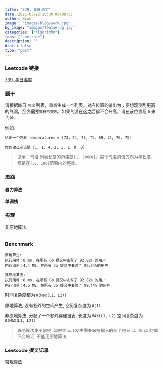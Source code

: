 ```yaml
---
title: "739. 每日温度"
date: 2021-03-22T16:30:00+08:00
author: Xiak
image : "images/blog/work.jpg"
bg_image: "images/featue-bg.jpg"
categories: ["Algorithm"]
tags: ["Leetcode"]
description: ""
draft: false
type: "post"
---
```


### Leetcode 链接

[739. 每日温度](https://leetcode-cn.com/problems/daily-temperatures/)

### 题干
请根据每日 `气温` 列表，重新生成一个列表。对应位置的输出为：要想观测到更高的气温，至少需要`等待的天数`。如果气温在这之后都不会升高，请在该位置用 `0` 来代替。

例如，
```
给定一个列表 temperatures = [73, 74, 75, 71, 69, 72, 76, 73]

你的输出应该是 [1, 1, 4, 2, 1, 1, 0, 0]
```


> 提示：气温 列表长度的范围是`[1, 30000]`。每个气温的值的均为华氏度，都是在`[30, 100]`范围内的整数。

### 思路

#### 暴力算法

#### 单调栈

### 实现

非原地算法
```golang

```

### Benchmark 
```
原地算法:
执行用时：8 ms, 在所有 Go 提交中击败了 92.82% 的用户
内存消耗：4.4 MB, 在所有 Go 提交中击败了 99.94%的用户

非原地算法:
执行用时：8 ms, 在所有 Go 提交中击败了 92.82% 的用户
内存消耗：4.6 MB, 在所有 Go 提交中击败了 99.44% 的用户
```
时间复杂度都为 `O(Max(L1, L2))`

原地算法, 没有额外的空间产生, 空间复杂度为 `O(1)`

非原地算法, 分配了一个额外存储链表, 长度为 `MAX(L1, L2)` 空间复杂度为 `O(MAX(L1, L2))`

> 原地算法使用前提: 如果实际开发中需要保持输入的两个链表 `L1 和 L2` 的值不变的话, 不能用原地算法

### Leetcode 提交记录

[常规算法](https://leetcode-cn.com/submissions/detail/158329734/)


